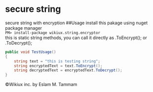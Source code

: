 # secure string
secure string with encryption
##Usage
install this pakage using nuget package manager   
`PM> install-package wikiux.string.encryptor`   
this is static string methods, you can call it directly as .ToEncrypt(); or .ToDecrypt();
```cs
public void TestUsage()
{
    string text = "this is testing string";
    string encryptedText = text.ToEncrypt();
    string decryptedText = encryptedText.ToDecrypt();
}
```
&copy;Wikiux inc. by Eslam M. Tammam
